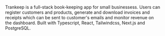 Trankeep is a full-stack book-keeping app for small businessess. Users can register customers and products, generate and download invoices and receipts which can be sent to customer's emails and monitor revenue on the dashboard. Built with Typescript, React, Tailwindcss, Next.js and PostgreSQL.
